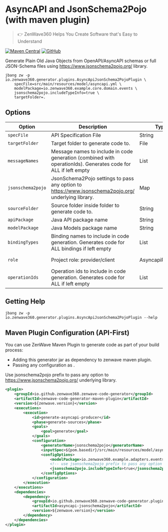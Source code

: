 # AsyncAPI and JsonSchema2Pojo (with maven plugin)
> 👉 ZenWave360 Helps You Create Software that's Easy to Understand

[![Maven Central](https://img.shields.io/maven-central/v/io.github.zenwave360.zenwave-code-generator/zenwave-code-generator.svg?label=Maven%20Central&logo=apachemaven)](https://search.maven.org/artifact/io.github.zenwave360.zenwave-code-generator/zenwave-code-generator)
[![GitHub](https://img.shields.io/github/license/ZenWave360/zenwave-code-generator)](https://github.com/ZenWave360/zenwave-code-generator/blob/main/LICENSE)

Generate Plain Old Java Objects from OpenAPI/AsyncAPI schemas or full JSON-Schema files using https://www.jsonschema2pojo.org/ library.

```shell
jbang zw -p io.zenwave360.generator.plugins.AsyncApiJsonSchema2PojoPlugin \
    specFile=src/main/resources/model/asyncapi.yml \
    modelPackage=io.zenwave360.example.core.domain.events \
    jsonschema2pojo.includeTypeInfo=true \
    targetFolder=.
```

## Options

| **Option**        | **Description**                                                                                                | **Type**         | **Default**   | **Values**       |
|-------------------|----------------------------------------------------------------------------------------------------------------|------------------|---------------|------------------|
| `specFile`        | API Specification File                                                                                         | String           |               |                  |
| `targetFolder`    | Target folder to generate code to.                                                                             | File             |               |                  |
| `messageNames`    | Message names to include in code generation (combined with operationIds). Generates code for ALL if left empty | List             | []            |                  |
| `jsonschema2pojo` | JsonSchema2Pojo settings to pass any option to https://www.jsonschema2pojo.org/ underlying library.            | Map              | {}            |                  |
| `sourceFolder`    | Source folder inside folder to generate code to.                                                               | String           | src/main/java |                  |
| `apiPackage`      | Java API package name                                                                                          | String           |               |                  |
| `modelPackage`    | Java Models package name                                                                                       | String           |               |                  |
| `bindingTypes`    | Binding names to include in code generation. Generates code for ALL bindings if left empty                     | List             |               |                  |
| `role`            | Project role: provider/client                                                                                  | AsyncapiRoleType | provider      | provider, client |
| `operationIds`    | Operation ids to include in code generation. Generates code for ALL if left empty                              | List             | []            |                  |



## Getting Help

```shell
jbang zw -p io.zenwave360.generator.plugins.AsyncApiJsonSchema2PojoPlugin --help
```

## Maven Plugin Configuration (API-First)

You can use ZenWave Maven Plugin to generate code as part of your build process:

- Adding this generator jar as dependency to zenwave maven plugin.
- Passing any configuration as <configOptions>.

Use jsonschema2pojo prefix to pass any option to https://www.jsonschema2pojo.org/ underlying library.

```xml
<plugin>
    <groupId>io.github.zenwave360.zenwave-code-generator</groupId>
    <artifactId>zenwave-code-generator-maven-plugin</artifactId>
    <version>${zenwave.version}</version>
    <executions>
        <execution>
            <id>generate-asyncapi-producer</id>
            <phase>generate-sources</phase>
            <goals>
                <goal>generate</goal>
            </goals>
            <configuration>
                <generatorName>jsonschema2pojo</generatorName>
                <inputSpec>${pom.basedir}/src/main/resources/model/asyncapi.yml</inputSpec>
                <configOptions>
                    <modelPackage>io.zenwave360.example.adapters.events.model</modelPackage>
                    <!-- use jsonschema2pojo prefix to pass any option to jsonschema2pojo underlying library -->
                    <jsonschema2pojo.includeTypeInfo>true</jsonschema2pojo.includeTypeInfo>
                </configOptions>
            </configuration>
        </execution>
    </executions>
    <dependencies>
        <dependency>
            <groupId>io.github.zenwave360.zenwave-code-generator.plugins</groupId>
            <artifactId>asyncapi-jsonschema2pojo</artifactId>
            <version>${zenwave.version}</version>
        </dependency>
    </dependencies>
</plugin>
```
